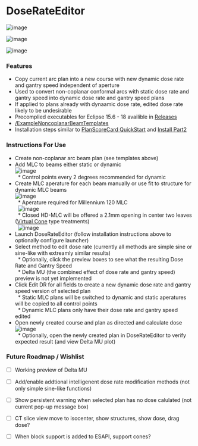 # DoseRateEditor

![image](https://user-images.githubusercontent.com/78000769/226069013-a34d6001-5132-40af-a9d9-9218b1879bd5.png)

![image](https://user-images.githubusercontent.com/78000769/226070099-f5304c74-735c-42e7-998a-194466d78563.png)

![image](https://user-images.githubusercontent.com/78000769/226110675-884f5268-f19c-4adf-ab0a-3b94b20abd2b.png)
### Features
* Copy current arc plan into a new course with new dynamic dose rate and gantry speed independent of aperture 
* Used to convert non-coplanar conformal arcs with static dose rate and gantry speed into dynamic dose rate and gantry speed plans
* If applied to plans already with dynaamic dose rate, edited dose rate likely to be undesirable
* Precomplied executables for Eclipse 15.6 - 18 availible in [Releases](https://github.com/Varian-Innovation-Center/MAAS-DoseDynamicArcs/releases)
* [/ExampleNoncoplanarBeamTemplates](https://github.com/Varian-Innovation-Center/MAAS-DoseDynamicArcs/tree/main/ExamplePlanTemplates)
* Installation steps similar to [PlanScoreCard QuickStart](https://github.com/Varian-Innovation-Center/MAAS-PlanScoreCard/blob/main/BasicInstallQuickStart.md) and [Install Part2](https://github.com/Varian-Innovation-Center/MAAS-PlanScoreCard/blob/main/InstallGuidePart2IntoSystemScriptsDirectory.md)

### Instructions For Use
* Create non-coplanar arc beam plan (see templates above)
* Add MLC to beams either static or dynamic
<br/>![image](https://user-images.githubusercontent.com/78000769/229165841-bdc84bdb-b1b2-4ad3-98b6-c37f8e5dc202.png)
<br/>&nbsp;&nbsp;* Control points every 2 degrees recommended for dynamic
* Create MLC aperature for each beam manually or use fit to structure for dynamic MLC beams
<br/>![image](https://user-images.githubusercontent.com/78000769/229167371-bdd8c716-e799-4b9c-b3a1-5786d6e81507.png)
<br/>&nbsp;&nbsp;* Aperature required for Millennium 120 MLC
<br/>&nbsp;&nbsp;![image](https://user-images.githubusercontent.com/78000769/229162975-5d3dff0f-b05a-4995-b9ed-eaad92c34111.png)
<br/>&nbsp;&nbsp;* Closed HD-MLC will be offered a 2.1mm opening in center two leaves ([Virtual Cone](https://www.sciencedirect.com/science/article/pii/S2452109418300368) type treatments)
<br/>&nbsp;&nbsp;![image](https://user-images.githubusercontent.com/78000769/229163577-610772eb-069b-4b64-be28-6646c7f08244.png)
* Launch DoseRateEditor (follow installation instructions above to optionally configure launcher)
* Select method to edit dose rate (currently all methods are simple sine or sine-like with extreamly similar results)
<br/>&nbsp;&nbsp;* Optionally, click the preview boxes to see what the resulting Dose Rate and Gantry Speed
<br/>&nbsp;&nbsp;* Delta MU (the combined effect of dose rate and gantry speed) preview is not yet implemented
* Click Edit DR for all fields to create a new dynamic dose rate and gantry speed version of selected plan 
<br/>&nbsp;&nbsp;* Static MLC plans will be switched to dynamic and static aperatures will be copied to all control points
<br/>&nbsp;&nbsp;* Dynamic MLC plans only have their dose rate and gantry speed edited
* Open newly created course and plan as directed and calculate dose
<br/>![image](https://user-images.githubusercontent.com/78000769/229161916-ecf2a082-6a74-4194-b1ac-628014377f8a.png)
<br/>&nbsp;&nbsp;* Optionally, open the newly created plan in DoseRateEditor to verify expected result (and view Delta MU plot)

### Future Roadmap / Wishlist
- [ ] Working preview of Delta MU
- [ ] Add/enable addtional intelligenent dose rate modification methods (not only simple sine-like functions)
- [ ] Show persistent warning when selected plan has no dose calulated (not current pop-up message box)
- [ ] CT slice view move to isocenter, show structures, show dose, drag dose?
- [ ] When block support is added to ESAPI, support cones?

